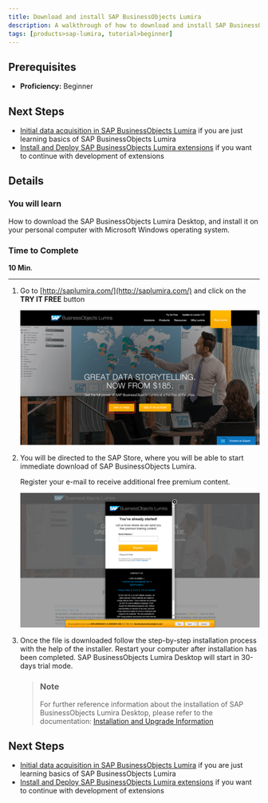 ```yaml
---
title: Download and install SAP BusinessObjects Lumira
description: A walkthrough of how to download and install SAP BusinessObjects Lumira
tags: [products>sap-lumira, tutorial>beginner]
---
```

## Prerequisites  
 - **Proficiency:** Beginner

## Next Steps
- [Initial data acquisition in SAP BusinessObjects Lumira](http://go.sap.com/developer/tutorials/lumira-initial-data-acquisition.html) if you are just learning basics of SAP BusinessObjects Lumira
- [Install and Deploy SAP BusinessObjects Lumira extensions](http://go.sap.com/developer/tutorials/lumira-extensions-intro.html) if you want to continue with development of extensions

## Details
### You will learn  
How to download the SAP BusinessObjects Lumira Desktop, and install it on your personal computer with Microsoft Windows operating system.

### Time to Complete
**10 Min**.

---

1. Go to [http://saplumira.com/](http://saplumira.com/) and click on the **TRY IT FREE** button

    ![Try Lumira for free](lumira1-1a.png)

2. You will be directed to the SAP Store, where you will be able to start immediate download of SAP BusinessObjects Lumira.

    Register your e-mail to receive additional free premium content.

    ![Lumira Trial](lumira1-1b.png)

3. Once the file is downloaded follow the step-by-step installation process with the help of the installer. Restart your computer after installation has been completed. SAP BusinessObjects Lumira Desktop will start in 30-days trial mode.

    > ### Note
    > For further reference information about the installation of SAP BusinessObjects Lumira Desktop, please refer to the documentation: [Installation and Upgrade Information](http://help.sap.com/lumira#section3)

## Next Steps
- [Initial data acquisition in SAP BusinessObjects Lumira](http://go.sap.com/developer/tutorials/lumira-initial-data-acquisition.html) if you are just learning basics of SAP BusinessObjects Lumira
- [Install and Deploy SAP BusinessObjects Lumira extensions](http://go.sap.com/developer/tutorials/lumira-extensions-intro.html) if you want to continue with development of extensions
